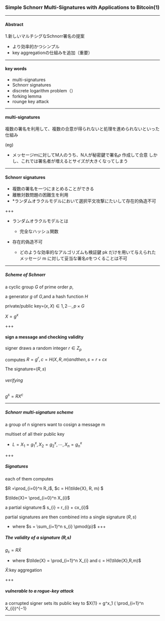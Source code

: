 ### Simple Schnorr Multi-Signatures with Applications to Bitcoin(1)

---

#### Abstract
1.新しいマルチシグなSchnorr署名の提案
  - より効率的かつシンプル
  - key aggregationの仕組みを追加（重要）

---
#### key words
- multi-signatures
- Schnorr signatures
- discrete logarithm problem（）
- forking lemma
- rounge key attack

---
#### multi-signatures
複数の署名を利用して、複数の合意が得られないと処理を進められないといった仕組み

(eg)

- メッセージｍに対してM人のうち、N人が秘密鍵で署名$\rho$	作成して合意
しかし、これでは署名者が増えるとサイズが大きくなってしまう

---
#### Schnorr signatures
- 複数の署名を一つにまとめることができる 
- 離散対数問題の困難生を利用
- *ランダムオラクルモデルにおいて選択平文攻撃にたいして存在的偽造不可

+++
- ランダムオラクルモデルとは
  - 完全なハッシュ関数

- 存在的偽造不可
  - どのような効率的なアルゴリズムも検証鍵 pk だけを用いて与えられたメッセージ m に対して妥当な署名σをつくることは不可


---
##### Scheme of Schnorr


 a cyclic group $G$ of prime order $p$, 
 
 a generator $g$ of $G$,and a hash function $H$
 
 private/public key=$(x,X)\in {{1,2\cdots,p}}\times G$
 
 $X=g^x$
 
 
+++
 #### sign a message and checking validity
 
 signer draws a random integer $r \in Z_p$ 
 
 computes $R = g^r,c=H(X,R,m) and then, s=r+cx$
 
 The signature=$(R,s)$
 
 ###### verifying
 $g^s=RX^c$
 
---
  ##### Schnorr multi-signature scheme
  
  a group of n signers want to cosign a message m
  
  multiset of all their public key
  
  - $L={X_1=g^x_1,X_2=g^x_2,\cdots,X_n=g^x_n}$
  
+++
  ##### Signatures
  each of them computes 
  
  $R =\prod_{i=0}^n R_i$, $c = H(\tilde{X}, R, m) $
  
  $\tilde{X}= \prod_{i=0}^n X_{i}$
  
 a partial signature:$ s_{i} = r_{i} + cx_{i}$ 
 
 partial signatures are then combined into a single signature $(R, s)$
 
 - where $s = \sum_{i=1}^n s_{i} \pmod{p}$
 +++
 ##### The validity of a signature (R,s)
 
  $g_{s} = R \tilde{X}$
  
  - where $\tilde{X} =  \prod_{i=1}^n X_{i} and c = H(\tilde{X},R,m)$
  
  $\tilde{X}$:key aggregation
  
  
+++
 ##### vulnerable to a rogue-key attack
 
 a corrupted signer sets its public key to $X{1} = g^x_1 ( \prod_{i=1}^n X_{i})^{−1}
 
  
---
  
  
 
 


 
 
 
 
 
 
 
 
 
 








